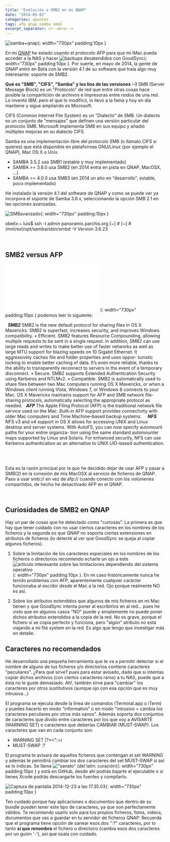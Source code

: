 ```yaml
---
title: "Evolución a SMB2 en mi QNAP"
date: "2014-05-02"
categories: apuntes
tags: afp qnap samba smb2
excerpt_separator: <!--more-->
---
```


![samba+qnap](/assets/img/original/sambaqnap.jpg){: width="730px" padding:10px }

En mi [QNAP](http://www.qnap.com/es/index.php?sn=255&lang=es) he estado usando el protocolo AFP para que mi iMac pueda acceder a la NAS y hacer ![backups desatendidos con GoodSync](/assets/img/original/?p=684){: width="730px" padding:10px }. Por suerte, en mayo de 2014, la gente de QNAP entró en Beta con la versión 4.1 de su software que traía algo muy interesante: soporte de SMB2.

**Qué es "SMB", "CIFS", "Samba" y los líos de las versiones :-)** SMB (Server Message Block) es un "Protocolo" de red que entre otras cosas hace posible la compartición de archivos e impresoras entre nodos de una red. Lo inventó IBM, pero el que lo modificó, lo llevó a la fama y hoy en día mantiene y sigue ampliando es Microsoft.

CIFS (Common Internet File System) es un "Dialecto" de SMB. Un dialecto es un conjunto de "mensajes" que definen una versión particular del protocolo SMB. Microsoft implementa SMB en sus equipo y añadió múltiples mejoras en su dialecto CIFS.

Samba es una implementación libre del protocolo SMB (o llámalo CIFS si quieres) que está disponible en plataformas GNU/Linux (por ejemplo el QNAP), Mac OS X o Unix.

- SAMBA 3.5.2 usa SMB1 (estable y muy implementado)
- SAMBA >= 3.6.0 usa SMB2 (en 2014 entra en pista en QNAP, MacOSX, …)
- SAMBA >= 4.0.0 usa SMB3 (en 2014 un año en “desarrollo", estable, poco implementado)

He instalado la versión 4.1 del software de QNAP y como se puede ver ya incorpora el soporte de Samba 3.6.x, seleccionando la opción SMB 2.1 en las opciones avanzadas.

![SMBavanzado](/assets/img/original/SMBavanzado.png){: width="730px" padding:10px }

obelix:~ luis$ ssh -l admin panoramix.parchis.org
[~] # 
[~] # /mnt/ext/opt/samba/sbin/smbd -V 
Version 3.6.23
 

 

## SMB2 versus AFP

![OSX Mavericks Core Technology Overview, pagina 21](/assets/img/original/OSX_Mavericks_Core_Technology_Overview.pdf){: width="730px" padding:10px } podemos leer lo siguiente:

  ___SMB2___ SMB2 is the new default protocol for sharing files in OS X Mavericks. SMB2 is superfast, increases security, and improves Windows compatibility. • Efficient. SMB2 features Resource Compounding, allowing multiple requests to be sent in a single request. In addition, SMB2 can use large reads and writes to make better use of faster networks as well as large MTU support for blazing speeds on 10 Gigabit Ethernet. It aggressively caches file and folder properties and uses oppor- tunistic locking to enable better caching of data. It’s even more reliable, thanks to the ability to transparently reconnect to servers in the event of a temporary disconnect. • Secure. SMB2 supports Extended Authentication Security using Kerberos and NTLMv2. • Compatible. SMB2 is automatically used to share files between two Mac computers running OS X Mavericks, or when a Windows client running Vista, Windows 7, or Windows 8 connects to your Mac. OS X Mavericks maintains support for AFP and SMB network file-sharing protocols, automatically selecting the appropriate protocol as needed.   ___AFP___ The Apple Filing Protocol (AFP) is the traditional network file service used on the Mac. Built-in AFP support provides connectivity with older Mac computers and Time Machine–based backup systems.     ___NFS___ NFS v3 and v4 support in OS X allows for accessing UNIX and Linux desktop and server systems. With AutoFS, you can now specify automount paths for your entire organiza- tion using the same standard automounter maps supported by Linux and Solaris. For enhanced security, NFS can use Kerberos authentication as an alternative to UNIX UID-based authentication.  

 

Esta es la razón principal por la que he decidido dejar de usar AFP y pasar a SMB(2) en la conexión de mis MacOSX al servicio de ficheros de QNAP. Paso a usar smb:// en vez de afp:// cuando conecto con los volúmenes compartidos, de hecho he desactivado AFP en el QNAP.

 

## Curiosidades de SMB2 en QNAP

Hay un par de cosas que he detectado como "curiosas". La primera es que hay que tener cuidado con no usar ciertos caracteres en los nombres de los ficheros y la segunda es que QNAP no soporta ciertas extensiones en atributos de ficheros (lo detecté al ver que GoodSync se queja al copiar algunos ficheros).

1) Sobre la limitación de los caracteres especiales en los nombres de los ficheros o directorios recomiendo echarle un ojo a este ![artículo interesante sobre las limitaciones dependiendo del sistema operativo](/assets/img/original/Filename#Comparison_of_filename_limitations){: width="730px" padding:10px }. En mi caso históricamente nunca he tenido problemas con AFP, aparentemente cualquier carácter funcionaba al escribir desde el Mac a la red. Ojo porque realmente NO es así.

2) Sobre los atributos extendidos que algunos de mis ficheros en mi Mac tienen y que GoodSync intenta poner al escribirlos en al red... pues he visto que en algunos casos "NO" puede y simplemente no puede poner dichos atributos extendidos a la copia de la red. No es grave, porque el fichero sí se copia perfecto y funciona, pero "algún" atributo no está viajando a mi file system en la red. Es algo que tengo que investigar más en detalle.

## Caracteres no recomendados

He desarrollado una pequeña herramienta que te va a permitir detectar si el nombre de alguno de tus ficheros y/o directorios contiene caracteres "peculiares". ¿Para qué sirve? pues para estar avisado, dado que si intentas copiar dichos archivos (con ciertos caracteres raros) a tu NAS, puede que a ésta no le guste demasiado. Ah!, también sirve para "cambiar" los caracteres por otros sustitutivos (aunque ojo con esa opción que es muy intrusiva...)

El programa se ejecuta desde la línea de comandos (Terminal.app o iTerm) y puedes hacerlo en modo "informativo" o en modo "intrusivo = cambia los caracteres peculiares por otros más sanos". Además soporta dos conjuntos de caracteres que divido entre caracteres por los que voy a AVISARTE (WARNING SET) o caracteres que deberías CAMBIAR (MUST-SWAP). Los caracteres que van en cada conjunto son:

- WARNING SET |?*<":>/
- MUST-SWAP :?

El programa te avisará de aquellos ficheros que contengan el set WARNING y además te permitirá cambiar los dos caracteres del set MUST-SWAP si así se lo indicas. Se llama !["sanato"](/assets/img/original/sanato) (del latín: curación){: width="730px" padding:10px } y está en GitHub, desde ahí podrás bajarte el ejecutable o si tienes Xcode podrás descargarte los fuentes y compilarlo.

![Captura de pantalla 2014-12-23 a las 17.35.03](/assets/img/original/Captura-de-pantalla-2014-12-23-a-las-17.35.03.png){: width="730px" padding:10px }

Ten cuidado porque hay aplicaciones o documentos que dentro de su bundle pueden tener este tipo de caracteres, ya que son perfectamente válidos. Te recomiendo usarlo solo para tus propios ficheros, fotos, videos, documentos que vas a guardar en tu servidor de ficheros QNAP. Recuerda que el programa tiene opción de sanear esos dos ":?" caracteres, por lo tanto **sí que renombra** el fichero o directorio (cambia esos dos caracteres por un guión '-'), así que úsala con cuidado.

